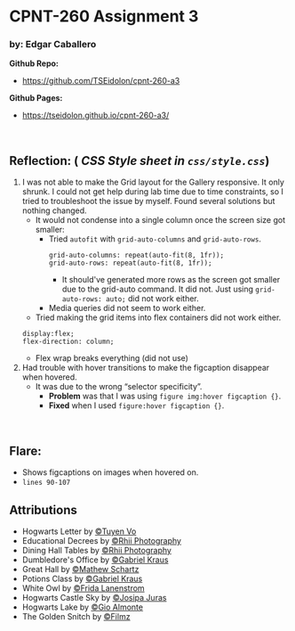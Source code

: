 # CPNT-260 Assignment 3
### by: Edgar Caballero

<strong> Github Repo:</strong>
 - https://github.com/TSEidolon/cpnt-260-a3

<strong>Github Pages: </strong>
  - https://tseidolon.github.io/cpnt-260-a3/

<br>

## Reflection: (<em> CSS Style sheet in `css/style.css`</em>)
1. I was not able to make the Grid layout for the Gallery responsive. It only shrunk. I could not get help during lab time due to time constraints, so I tried to troubleshoot the issue by myself. Found several solutions but nothing changed. 
    - It would not condense into a single column once the screen size got smaller:
      - Tried `autofit` with `grid-auto-columns` and `grid-auto-rows`. 
        ```
        grid-auto-columns: repeat(auto-fit(8, 1fr));
        grid-auto-rows: repeat(auto-fit(8, 1fr));
        ```
        - It should've generated more rows as the screen got smaller due to the grid-auto command. It did not. Just using `grid-auto-rows: auto;` did not work either.
      - Media queries did not seem to work either.
    - Tried making the grid items into flex containers did not work either.
    ```
    display:flex;
    flex-direction: column;
    ```
      - Flex wrap breaks everything (did not use)
2. Had trouble with hover transitions to make the figcaption disappear when hovered.
    - It was due to the wrong “selector specificity”.
      - <strong>Problem</strong> was that I was using `figure img:hover figcaption {}`.
      - <strong>Fixed</strong> when I used `figure:hover figcaption {}`.

<br>

## Flare:
 - Shows figcaptions on images when hovered on.
 - `lines 90-107`

## Attributions
 - Hogwarts Letter by <a href="https://unsplash.com/photos/tS-jh0M6JoA" target="_blank">&copy;Tuyen Vo</a> 
 - Educational Decrees by <a href="https://unsplash.com/photos/cl8dqBQgRGY" target="_blank">&copy;Rhii Photography</a>
 - Dining Hall Tables by <a href="https://unsplash.com/photos/cAFAVm3VKZA" target="_blank">&copy;Rhii Photography</a>
 - Dumbledore's Office by <a href="https://unsplash.com/photos/lvqSlFAXsFA" target="_blank">&copy;Gabriel Kraus</a>
 - Great Hall by <a href="https://unsplash.com/photos/9ChvC9mBpCY" target="_blank">&copy;Mathew Schartz</a>
 - Potions Class by <a href="https://unsplash.com/photos/3X5ZhsDClY8" target="_blank">&copy;Gabriel Kraus</a>
 - White Owl by <a href="https://unsplash.com/photos/c1fFv08N7qE" target="_blank">&copy;Frida Lanenstrom</a>
 - Hogwarts Castle Sky by <a href="https://unsplash.com/photos/Ipv_MNTzcQI" target="_blank">&copy;Josipa Juras</a>
 - Hogwarts Lake by <a href="https://unsplash.com/photos/FdJmE0YibvQ" target="_blank">&copy;Gio Almonte</a>
 - The Golden Snitch by <a href="https://filmz.ru/photos/films/1199/#gallery-70" target="_blank">&copy;Filmz</a>